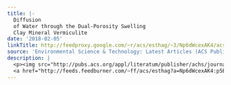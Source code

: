 ```yaml
---
title: |-
  Diffusion
  of Water through the Dual-Porosity Swelling
  Clay Mineral Vermiculite
date: '2018-02-05'
linkTitle: http://feedproxy.google.com/~r/acs/esthag/~3/Np6dWcexAK4/acs.est.7b05343
source: 'Environmental Science & Technology: Latest Articles (ACS Publications)'
description: |
  <p><img src="http://pubs.acs.org/appl/literatum/publisher/achs/journals/content/esthag/0/esthag.ahead-of-print/acs.est.7b05343/20180203/images/medium/es-2017-053439_0003.gif" alt="TOC Graphic"/></p><div><cite>Environmental Science & Technology</cite></div><div>DOI: 10.1021/acs.est.7b05343</div><div class="feedflare">
  <a href="http://feeds.feedburner.com/~ff/acs/esthag?a=Np6dWcexAK4:p5B3Qols-0I:yIl2AUoC8zA"><img src="http://feeds.feedburner.com/~ff/acs/esthag?d=yIl2AUoC8zA" border="0"></img></a>
---
```


